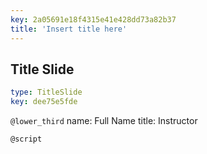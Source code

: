 ```yaml
---
key: 2a05691e18f4315e41e428dd73a82b37
title: 'Insert title here'
---
```


## Title Slide

```yaml
type: TitleSlide
key: dee75e5fde
```

`@lower_third`
name: Full Name
title: Instructor

`@script`
